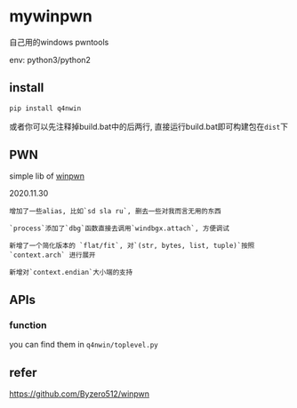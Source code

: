 # mywinpwn

自己用的windows pwntools

env: python3/python2

## install

```bash
pip install q4nwin
```

或者你可以先注释掉build.bat中的后两行, 直接运行build.bat即可构建包在`dist`下

## PWN

simple lib of [winpwn](https://github.com/Byzero512/winpwn)

2020.11.30
    
    增加了一些alias, 比如`sd sla ru`, 删去一些对我而言无用的东西

    `process`添加了`dbg`函数直接去调用`windbgx.attach`, 方便调试

    新增了一个简化版本的 `flat/fit`, 对`(str, bytes, list, tuple)`按照 `context.arch` 进行展开

    新增对`context.endian`大小端的支持


## APIs

### function 

you can find them in `q4nwin/toplevel.py`


## refer

https://github.com/Byzero512/winpwn